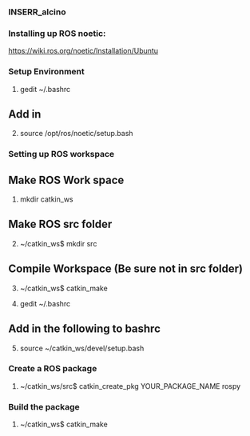 ### INSERR_alcino

### Installing up ROS noetic:
https://wiki.ros.org/noetic/Installation/Ubuntu

### Setup Environment
1) gedit ~/.bashrc
## Add in 
2) source /opt/ros/noetic/setup.bash

### Setting up ROS workspace

## Make ROS Work space
1) mkdir catkin_ws

## Make ROS src folder
2) ~/catkin_ws$ mkdir src

## Compile Workspace (Be sure not in src folder)
3) ~/catkin_ws$ catkin_make

4) gedit ~/.bashrc
   
## Add in the following to bashrc
5) source ~/catkin_ws/devel/setup.bash

### Create a ROS package
1) ~/catkin_ws/src$ catkin_create_pkg YOUR_PACKAGE_NAME rospy

### Build the package
1) ~/catkin_ws$ catkin_make
